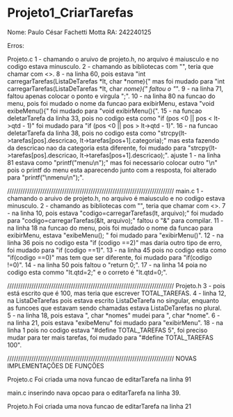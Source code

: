 # Projeto1_CriarTarefas
Nome: Paulo César Fachetti Motta
RA: 242240125

Erros:

Projeto.c
1 - chamando o aruivo de projeto.h, no arquivo é maiusculo e no codigo estava minusculo.
2 - chamando as bibliotecas com "", teria que chamar com <>.
8 - na linha 60, pois estava "int carregarTarefas(ListaDeTarefas *lt, char *nome){" mas foi mudado para "int carregarTarefas(ListaDeTarefas *lt, char *nome){" faltou o "*".
9 - na linha 71, faltou apenas colocar o ponto e virgula ";".
10 - na linha 80 na funcao do menu, pois foi mudado o nome da funcao para exibirMenu, estava "void exibeMenu(){" foi mudado para "void exibirMenu(){".
15 - na funcao deletarTarefa da linha 33, pois no codigo esta como "if (pos <0 || pos < lt->qtd - 1)" foi mudado para "if (pos <0 || pos > lt->qtd - 1)".
16 - na funcao deletarTarefa da linha 38, pois no codigo esta como "strcpy(lt->tarefas[pos].descricao, lt->tarefas[pos+1].categoria);" mas esta fazendo da descricao nao da categoria esta diferente, foi mudado para "strcpy(lt->tarefas[pos].descricao, lt->tarefas[pos+1].descricao);".
ajuste 1 - na linha 81 estava como "printf("menu\n");" mas foi necessario colocar outro "\n" pois o printf do menu esta aparecendo junto com a resposta, foi alterado para "printf("\nmenu\n");".

////////////////////////////////////////////////////////////////////////////
main.c
1 - chamando o aruivo de projeto.h, no arquivo é maiusculo e no codigo estava minusculo.
2 - chamando as bibliotecas com "", teria que chamar com <>.
7 - na linha 10, pois estava "codigo=carregarTarefas(lt, arquivo);" foi mudado para "codigo=carregarTarefas(&lt, arquivo);" faltou o "&" para compilar.
11 - na linha 18 na funcao do menu, pois foi mudado o nome da funcao para exibirMenu, estava "exibeMenu(); " foi mudado para "exibirMenu()".
12 - na linha 36 pois no codigo esta "if (codigo ==2)" mas daria outro tipo de erro, foi mudado para "if (codigo ==1)".
13 - na linha 45 pois no codigo esta como "if(codigo ==0)" mas tem que ser diferente, foi mudado para "if(codigo !=0)".
14 - na linha 50 pois faltou o "return 0;".
17 - na linha 14 poia no codigo esta commo "lt.qtd=2;" e o correto é "lt.qtd=0;".

////////////////////////////////////////////////////////////////////////////
Projeto.h
3 - pois está escrito que é 100, mas teria que escrever TOTAL_TAREFAS.
4 - linha 12, na ListaDeTarefas pois estava escrito ListaDeTarefa no singular, enquanto as funcoes que estavam sendo chamadas estava ListaDeTarefas no plural.
5 - na linha 18, pois estava ", char *nomes" mudei para ", char *nome".
6 - na linha 21, pois estava "exibeMenu" foi mudado para "exibirMenu".
18 - na linha 1 pois no codigo estava "#define TOTAL_TAREFAS 5", foi preciso mudar para ter mais tarefas, foi mudado para "#define TOTAL_TAREFAS 100".

////////////////////////////////////////////////////////////////////////////
NOVAS IMPLEMENTAÇÕES DE FUNÇÕES

Projeto.c
Foi criada uma nova funcao de editarTarefa na linha 91

main.c
inserindo nava opcao para o editarTarefa na linha 39.

Projeto.h
Foi criada uma nova funcao de editarTarefa na linha 21